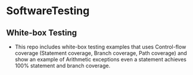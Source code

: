 # SoftwareTesting

## White-box Testing 

* This repo includes white-box testing examples that uses  Control-flow coverage (Statement coverage, Branch coverage, Path coverage) and show an example of Arithmetic exceptions even a statement achieves 100% statement and branch coverage. 
